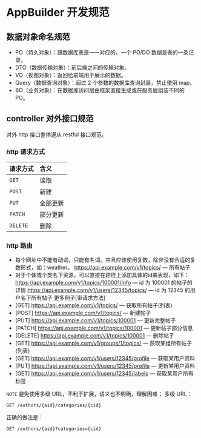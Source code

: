 # AppBuilder 开发规范

## 数据对象命名规范

+ PO（持久对象）：跟数据库表是一一对应的，一个 PO/DO 数据是表的一条记录。
+ DTO（数据传输对象）：前后端之间的传输对象。
+ VO（视图对象）：返回给前端用于展示的数据。
+ Query（数据查询对象）：超过 2 个参数的数据库查询封装，禁止使用 map。
+ BO（业务对象）：在数据库访问层由框架直接生成或在服务层组装不同的 PO。

## controller 对外接口规范

对外 http 接口整体遵从 restful 接口规范。

### http 请求方式

| 请求方式     | 含义   |
|:---------|:-----|
| `GET`    | 读取   |
| `POST`   | 新建   |
| `PUT`    | 全部更新 |
| `PATCH`  | 部分更新 |
| `DELETE` | 删除   |

### http 路由

+ 每个⽹址中不能有动词，只能有名词。并且应该使⽤复数，除⾮没有合适的复数形式，如：weather。
  https://api.example.com/v1/topics/ — 所有帖⼦
+ 对于个体或个类名下资源，可以直接在路径上添加具体的id来表现，如下：
  https://api.example.com/v1/topics/100001/info — id 为 100001 的帖⼦的详情
  https://api.example.com/v1/users/12345/topics/ — id 为 12345 的⽤户名下所有帖⼦
  更多例子[带请求方法]
+ [GET] https://api.example.com/v1/topics/ — 获取所有帖⼦(列表)
+ [POST] https://api.example.com/v1/topics/ — 新建帖⼦
+ [PUT] https://api.example.com/v1/topics/100001 — 更新完整帖⼦
+ [PATCH] https://api.example.com/v1/topics/100001 — 更新帖⼦部分信息
+ [DELETE] https://api.example.com/v1/topics/100001 — 删除帖⼦
+ [GET] https://api.example.com/v1/groups/1/topics/ — 获取某组所有帖⼦(列表)
+ [GET] https://api.example.com/v1/users/12345/profile — 获取某⽤户资料
+ [PUT] https://api.example.com/v1/users/12345/profile — 更新某⽤户资料
+ [GET] https://api.example.com/v1/users/12345/labels — 获取某⽤户所有标签

`NOTE`
避免使用多级 URL，不利于扩展，语义也不明确，理解困难；
多级 URL：
```markup
GET /authors/{aid}/categories/{cid}
```
正确的做法是：
```markup
GET /authors/{aid}?categories={cid}
```
